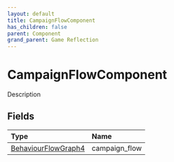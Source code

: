 ```yaml
---
layout: default
title: CampaignFlowComponent
has_children: false
parent: Component
grand_parent: Game Reflection
---
```

# CampaignFlowComponent
Description 

## Fields

| Type | Name |
|:-------------|:--------------|
| [BehaviourFlowGraph4](/docs/game-reflection/components/behaviour_flow_graph4) | campaign_flow |

